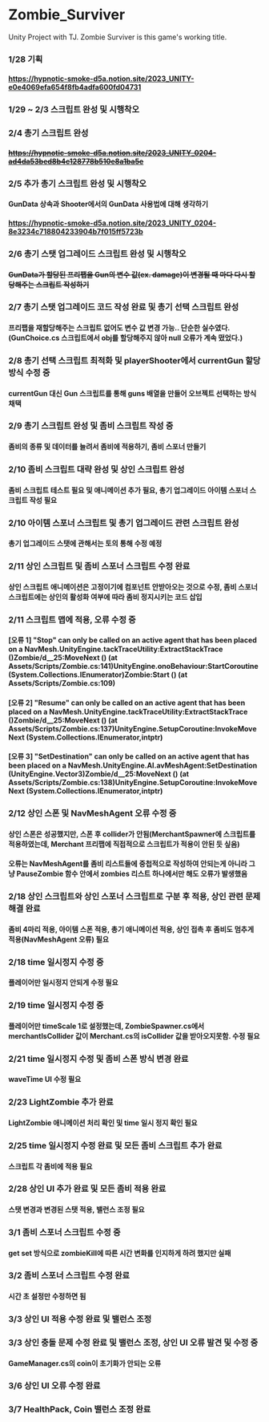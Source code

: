 # Zombie_Surviver
Unity Project with TJ. Zombie Surviver is this game's working title.

### 1/28 기획
#### https://hypnotic-smoke-d5a.notion.site/2023_UNITY-e0e4069efa654f8fb4adfa600fd04731
### 1/29 ~ 2/3 스크립트 완성 및 시행착오
### 2/4 총기 스크립트 완성
#### ~~https://hypnotic-smoke-d5a.notion.site/2023_UNITY_0204-ad4da53bed8b4c128778b510e8a1ba5e~~
### 2/5 추가 총기 스크립트 완성 및 시행착오
#### GunData 상속과 Shooter에서의 GunData 사용법에 대해 생각하기
#### https://hypnotic-smoke-d5a.notion.site/2023_UNITY_0204-8e3234c718804233904b7f015ff5723b
### 2/6 총기 스탯 업그레이드 스크립트 완성 및 시행착오
#### ~~GunData가 할당된 프리팹을 Gun의 변수 값(ex. damage)이 변경될 때 마다 다시 할당해주는 스크립트 작성하기~~
### 2/7 총기 스탯 업그레이드 코드 작성 완료 및 총기 선택 스크립트 완성
#### 프리팹을 재할당해주는 스크립트 없어도 변수 값 변경 가능.. 단순한 실수였다.(GunChoice.cs 스크립트에서 obj를 할당해주지 않아 null 오류가 계속 떴었다.)
### 2/8 총기 선택 스크립트 최적화 및 playerShooter에서 currentGun 할당 방식 수정 중
#### currentGun 대신 Gun 스크립트를 통해 guns 배열을 만들어 오브젝트 선택하는 방식 채택
### 2/9 총기 스크립트 완성 및 좀비 스크립트 작성 중
#### 좀비의 종류 및 데이터를 늘려서 좀비에 적용하기, 좀비 스포너 만들기
### 2/10 좀비 스크립트 대략 완성 및 상인 스크립트 완성
#### 좀비 스크립트 테스트 필요 및 애니메이션 추가 필요, 총기 업그레이드 아이템 스포너 스크립트 작성 필요
### 2/10 아이템 스포너 스크립트 및 총기 업그레이드 관련 스크립트 완성
#### 총기 업그레이드 스탯에 관해서는 토의 통해 수정 예정
### 2/11 상인 스크립트 및 좀비 스포너 스크립트 수정 완료
#### 상인 스크립트 애니메이션은 고정이기에 컴포넌트 안받아오는 것으로 수정, 좀비 스포너 스크립트에는 상인의 활성화 여부에 따라 좀비 정지시키는 코드 삽입
### 2/11 스크립트 맵에 적용, 오류 수정 중
#### [오류 1] "Stop" can only be called on an active agent that has been placed on a NavMesh.UnityEngine.tackTraceUtility:ExtractStackTrace ()Zombie/<UpdatePath>d__25:MoveNext () (at Assets/Scripts/Zombie.cs:141)UnityEngine.onoBehaviour:StartCoroutine (System.Collections.IEnumerator)Zombie:Start () (at Assets/Scripts/Zombie.cs:109)
#### [오류 2] "Resume" can only be called on an active agent that has been placed on a NavMesh.UnityEngine.tackTraceUtility:ExtractStackTrace ()Zombie/<UpdatePath>d__25:MoveNext () (at Assets/Scripts/Zombie.cs:137)UnityEngine.SetupCoroutine:InvokeMoveNext (System.Collections.IEnumerator,intptr)
#### [오류 3] "SetDestination" can only be called on an active agent that has been placed on a NavMesh.UnityEngine.AI.avMeshAgent:SetDestination (UnityEngine.Vector3)Zombie/<UpdatePath>d__25:MoveNext () (at Assets/Scripts/Zombie.cs:138)UnityEngine.SetupCoroutine:InvokeMoveNext (System.Collections.IEnumerator,intptr)
### 2/12 상인 스폰 및 NavMeshAgent 오류 수정 중
#### 상인 스폰은 성공했지만, 스폰 후 collider가 안됨(MerchantSpawner에 스크립트를 적용하였는데, Merchant 프리팹에 직접적으로 스크립트가 적용이 안된 듯 싶음)
#### 오류는 NavMeshAgent를 좀비 리스트들에 중첩적으로 작성하여 안되는게 아니라 그냥 PauseZombie 함수 안에서 zombies 리스트 하나에서만 해도 오류가 발생했음
### 2/18 상인 스크립트와 상인 스포너 스크립트로 구분 후 적용, 상인 관련 문제 해결 완료
#### 좀비 4마리 적용, 아이템 스폰 적용, 총기 애니메이션 적용, 상인 접촉 후 좀비도 멈추게 적용(NavMeshAgent 오류) 필요
### 2/18 time 일시정지 수정 중
#### 플레이어만 일시정지 안되게 수정 필요
### 2/19 time 일시정지 수정 중
#### 플레이어만 timeScale 1로 설정했는데, ZombieSpawner.cs에서 merchantIsCollider 값이 Merchant.cs의 isCollider 값을 받아오지못함. 수정 필요
### 2/21 time 일시정지 수정 및 좀비 스폰 방식 변경 완료
#### waveTime UI 수정 필요
### 2/23 LightZombie 추가 완료
#### LightZombie 애니메이션 처리 확인 및 time 일시 정지 확인 필요
### 2/25 time 일시정지 수정 완료 및 모든 좀비 스크립트 추가 완료
#### 스크립트 각 좀비에 적용 필요
### 2/28 상인 UI 추가 완료 및 모든 좀비 적용 완료
#### 스탯 변경과 변경된 스탯 적용, 밸런스 조정 필요
### 3/1 좀비 스포너 스크립트 수정 중
#### get set 방식으로 zombieKill에 따른 시간 변화를 인지하게 하려 했지만 실패
### 3/2 좀비 스포너 스크립트 수정 완료
#### 시간 초 설정만 수정하면 됨
### 3/3 상인 UI 적용 수정 완료 및 밸런스 조정
### 3/3 상인 충돌 문제 수정 완료 및 밸런스 조정, 상인 UI 오류 발견 및 수정 중
#### GameManager.cs의 coin이 초기화가 안되는 오류
### 3/6 상인 UI 오류 수정 완료
### 3/7 HealthPack, Coin 밸런스 조정 완료